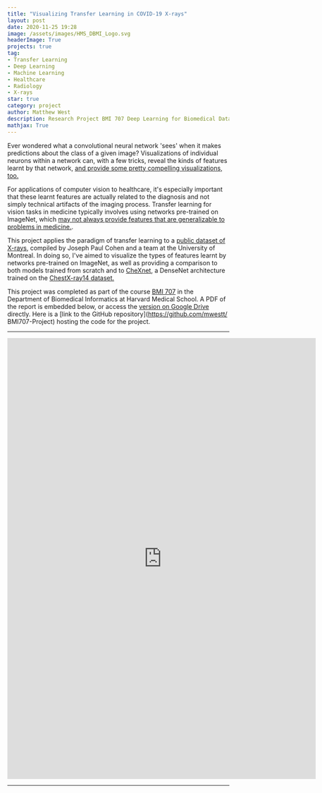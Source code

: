 ```yaml
---
title: "Visualizing Transfer Learning in COVID-19 X-rays"
layout: post
date: 2020-11-25 19:28  
image: /assets/images/HMS_DBMI_Logo.svg
headerImage: True
projects: true
tag:
- Transfer Learning
- Deep Learning
- Machine Learning
- Healthcare
- Radiology
- X-rays
star: true
category: project
author: Matthew West
description: Research Project BMI 707 Deep Learning for Biomedical Data
mathjax: True
---
```


Ever wondered what a convolutional neural network 'sees' when it makes predictions about the class of a given image? Visualizations of individual neurons within a network can, with a few tricks, reveal the kinds of features learnt by that network, [and provide some pretty compelling visualizations, too.](https://distill.pub/2017/feature-visualization/)

For applications of computer vision to healthcare, it's especially important that these learnt features are actually related to the diagnosis and not simply technical artifacts of the imaging process. Transfer learning for vision tasks in medicine typically involves using networks pre-trained on ImageNet, which [may not always provide features that are generalizable to problems in medicine.](https://ai.googleblog.com/2019/12/understanding-transfer-learning-for.html). 

This project applies the paradigm of transfer learning to a [public dataset of X-rays](https://github.com/ieee8023/covid-chestxray-dataset), compiled by Joseph Paul Cohen and a team at the University of Montreal. In doing so, I've aimed to visualize the types of features learnt by networks pre-trained on ImageNet, as well as providing a comparison to both models trained from scratch and to [CheXnet](https://stanfordmlgroup.github.io/projects/chexnet/), a DenseNet architecture trained on the [ChestX-ray14 dataset.](https://www.nih.gov/news-events/news-releases/nih-clinical-center-provides-one-largest-publicly-available-chest-x-ray-datasets-scientific-community)

This project was completed as part of the course [BMI 707](https://hms-dbmi.github.io/BMI_707/  ) in the Department of Biomedical Informatics at Harvard Medical School. A PDF of the report is embedded below, or access the [version on Google Drive](https://drive.google.com/file/d/1pGepJHb8YoOgiHD5lW3CseptOWil_zqO/view?usp=sharing/preview) directly. Here is a [link to the GitHub repository](https://github.com/mwestt/
BMI707-Project) hosting the code for the project.

---

<center>
<embed src="https://drive.google.com/file/d/1pGepJHb8YoOgiHD5lW3CseptOWil_zqO/preview" width="700" height="1000">
</center>

---
